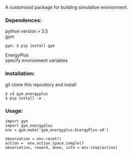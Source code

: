 A customised package for building simulation environment.  

### Dependences:  
python version > 3.5  
gym  
```
gym: $ pip install gym  
```
EnergyPlus  
specify environment variables  

### Installation:  
git clone this repository and install  
```
$ cd gym_energyplus  
$ pip install -e .
```
### Usage:
```
import gym
import gym_energyplus
env = gym.make('gym_energyplus:EnergyPlus-v0')  

observation = env.reset()  
action =  env.action_space.sample()   
observation, reward, done, info = env.step(action)  
```
